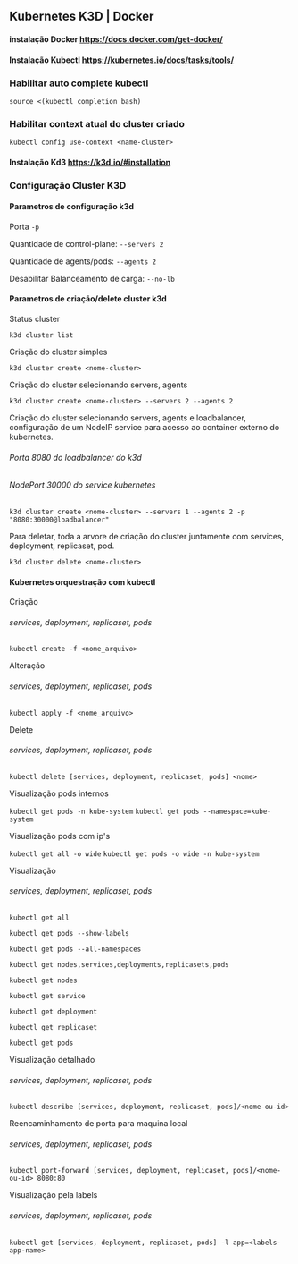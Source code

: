 ## Kubernetes K3D | Docker

#### instalação Docker https://docs.docker.com/get-docker/

#### Instalação Kubectl https://kubernetes.io/docs/tasks/tools/

### Habilitar auto complete kubectl

`source <(kubectl completion bash)`

### Habilitar context atual do cluster criado

`kubectl config use-context <name-cluster>`

#### Instalação Kd3 https://k3d.io/#installation

### Configuração Cluster K3D

#### Parametros de configuração k3d

Porta `-p`

Quantidade de control-plane: `--servers 2`

Quantidade de agents/pods: `--agents 2`

Desabilitar Balanceamento de carga: `--no-lb`

#### Parametros de criação/delete cluster k3d

Status cluster

`k3d cluster list`

Criação do cluster simples

`k3d cluster create <nome-cluster>`

Criação do cluster selecionando servers, agents

`k3d cluster create <nome-cluster> --servers 2 --agents 2`

Criação do cluster selecionando servers, agents
e loadbalancer, configuração de um NodeIP service
para acesso ao container externo do kubernetes.

###### Porta 8080 do loadbalancer do k3d

###### NodePort 30000 do service kubernetes

`k3d cluster create <nome-cluster> --servers 1 --agents 2 -p "8080:30000@loadbalancer"`

Para deletar, toda a arvore de criação do cluster juntamente com
services, deployment, replicaset, pod.

`k3d cluster delete <nome-cluster>`

#### Kubernetes orquestração com kubectl

Criação

###### services, deployment, replicaset, pods

`kubectl create -f <nome_arquivo>`

Alteração

###### services, deployment, replicaset, pods

`kubectl apply -f <nome_arquivo>`

Delete

###### services, deployment, replicaset, pods

`kubectl delete [services, deployment, replicaset, pods] <nome>`

Visualização pods internos

`kubectl get pods -n kube-system`
`kubectl get pods --namespace=kube-system`

Visualização pods com ip's

`kubectl get all -o wide`
`kubectl get pods -o wide -n kube-system`

Visualização

###### services, deployment, replicaset, pods

`kubectl get all`

`kubectl get pods --show-labels`

`kubectl get pods --all-namespaces`

`kubectl get nodes,services,deployments,replicasets,pods`

`kubectl get nodes`

`kubectl get service`

`kubectl get deployment`

`kubectl get replicaset`

`kubectl get pods`

Visualização detalhado

###### services, deployment, replicaset, pods

`kubectl describe [services, deployment, replicaset, pods]/<nome-ou-id>`

Reencaminhamento de porta para maquina local

###### services, deployment, replicaset, pods

`kubectl port-forward [services, deployment, replicaset, pods]/<nome-ou-id> 8080:80`

Visualização pela labels

###### services, deployment, replicaset, pods

`kubectl get [services, deployment, replicaset, pods] -l app=<labels-app-name>`
